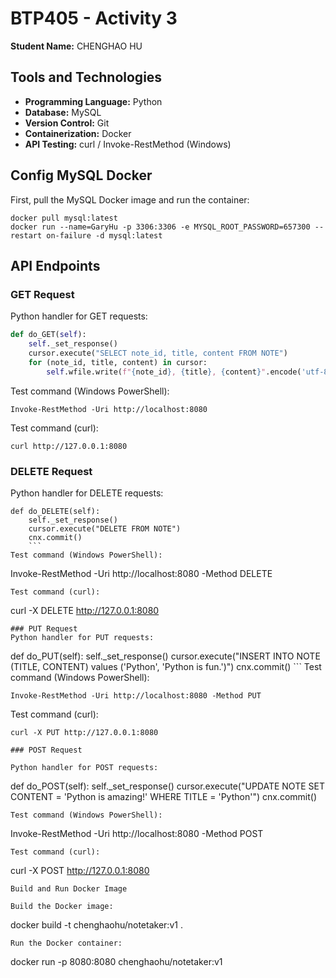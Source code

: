 # BTP405 - Activity 3
**Student Name:** CHENGHAO HU

## Tools and Technologies
- **Programming Language:** Python
- **Database:** MySQL
- **Version Control:** Git
- **Containerization:** Docker
- **API Testing:** curl / Invoke-RestMethod (Windows)

## Config MySQL Docker
First, pull the MySQL Docker image and run the container:
```
docker pull mysql:latest
docker run --name=GaryHu -p 3306:3306 -e MYSQL_ROOT_PASSWORD=657300 --restart on-failure -d mysql:latest

```


## API Endpoints

### GET Request
Python handler for GET requests:
```python
def do_GET(self):
    self._set_response()
    cursor.execute("SELECT note_id, title, content FROM NOTE")
    for (note_id, title, content) in cursor:
        self.wfile.write(f"{note_id}, {title}, {content}".encode('utf-8'))
```
Test command (Windows PowerShell):

```
Invoke-RestMethod -Uri http://localhost:8080
```
Test command (curl):

```
curl http://127.0.0.1:8080
```
### DELETE Request
Python handler for DELETE requests:

```
def do_DELETE(self):
    self._set_response()
    cursor.execute("DELETE FROM NOTE")
    cnx.commit()
    ```
Test command (Windows PowerShell):

```
 Invoke-RestMethod -Uri http://localhost:8080 -Method DELETE
 ```
Test command (curl):
```

curl -X DELETE http://127.0.0.1:8080
```
### PUT Request
Python handler for PUT requests:
```

def do_PUT(self):
    self._set_response()
    cursor.execute("INSERT INTO NOTE (TITLE, CONTENT) values ('Python', 'Python is fun.')")
    cnx.commit()
    ```
Test command (Windows PowerShell):


```
Invoke-RestMethod -Uri http://localhost:8080 -Method PUT
```
Test command (curl):

```
curl -X PUT http://127.0.0.1:8080

### POST Request

Python handler for POST requests:

```
def do_POST(self):
    self._set_response()
    cursor.execute("UPDATE NOTE SET CONTENT = 'Python is amazing!' WHERE TITLE = 'Python'")
    cnx.commit()
```
Test command (Windows PowerShell):
```

Invoke-RestMethod -Uri http://localhost:8080 -Method POST
```
Test command (curl):

```
curl -X POST http://127.0.0.1:8080
```
Build and Run Docker Image

Build the Docker image:

```
docker build -t chenghaohu/notetaker:v1 .
```
Run the Docker container:

```
docker run -p 8080:8080 chenghaohu/notetaker:v1

